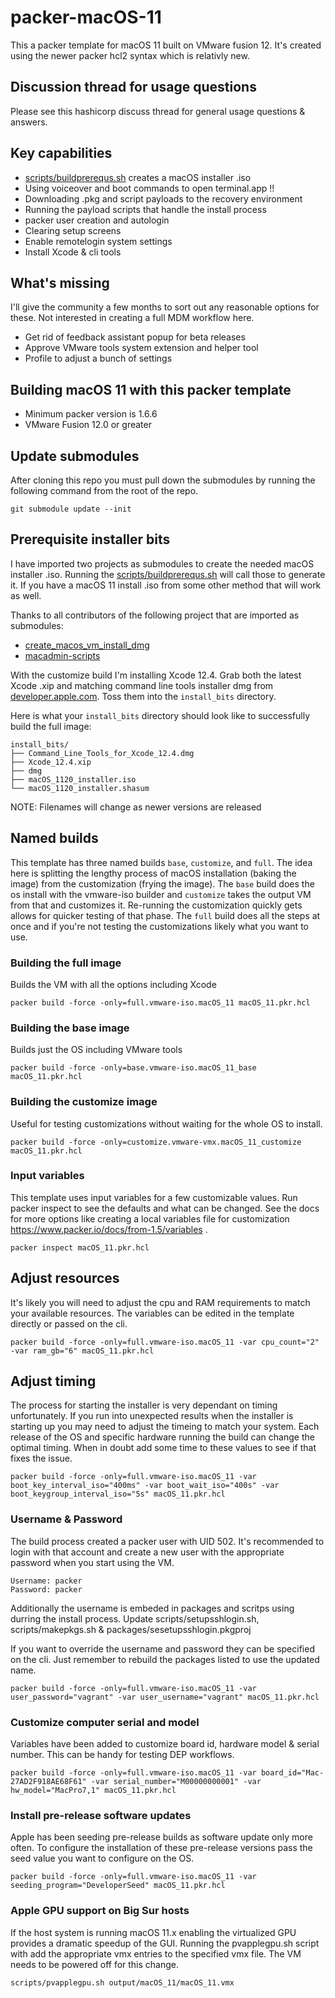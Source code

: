 # packer-macOS-11

This a packer template for macOS 11 built on VMware fusion 12. It's created using the newer packer hcl2 syntax which is relativly new. 

## Discussion thread for usage questions
Please see this hashicorp discuss thread for general usage questions & answers.

## Key capabilities
* [scripts/buildprerequs.sh](scripts/buildprerequs.sh) creates a macOS installer .iso
* Using voiceover and boot commands to open terminal.app !!
* Downloading .pkg and script payloads to the recovery environment 
* Running the payload scripts that handle the install process
* packer user creation and autologin
* Clearing setup screens
* Enable remotelogin system settings
* Install Xcode & cli tools

## What's missing
I'll give the community a few months to sort out any reasonable options for these. Not interested in creating a full MDM workflow here.
* Get rid of feedback assistant popup for beta releases
* Approve VMware tools system extension and helper tool
* Profile to adjust a bunch of settings

## Building macOS 11 with this packer template
* Minimum packer version is 1.6.6
* VMware Fusion 12.0 or greater

## Update submodules
After cloning this repo you must pull down the submodules by running the following command from the root of the repo.

    git submodule update --init

## Prerequisite installer bits
I have imported two projects as submodules to create the needed macOS installer .iso. Running the [scripts/buildprerequs.sh](scripts/buildprerequs.sh) will call those to generate it. If you have a macOS 11 install .iso from some other method that will work as well. 

Thanks to all contributors of the following project that are imported as submodules:

* [create_macos_vm_install_dmg](https://github.com/rtrouton/create_macos_vm_install_dmg)
* [macadmin-scripts](https://github.com/grahampugh/macadmin-scripts)

With the customize build I'm installing Xcode 12.4. Grab both the latest Xcode .xip and matching command line tools installer dmg from [developer.apple.com](https://developer.apple.com). Toss them into the `install_bits` directory. 

Here is what your `install_bits` directory should look like to successfully build the full image:
```
install_bits/
├── Command_Line_Tools_for_Xcode_12.4.dmg
├── Xcode_12.4.xip
├── dmg
├── macOS_1120_installer.iso
└── macOS_1120_installer.shasum
```
NOTE: Filenames will change as newer versions are released

## Named builds
This template has three named builds `base`, `customize`, and `full`. The idea here is splitting the lengthy process of macOS installation (baking the image) from the customization (frying the image). The `base` build does the os install with the vmware-iso builder and `customize` takes the output VM from that and customizes it. Re-running the customization quickly gets allows for quicker testing of that phase. The `full` build does all the steps at once and if you're not testing the customizations likely what you want to use. 

### Building the full image 
Builds the VM with all the options including Xcode

    packer build -force -only=full.vmware-iso.macOS_11 macOS_11.pkr.hcl

### Building the base image
Builds just the OS including VMware tools

    packer build -force -only=base.vmware-iso.macOS_11_base macOS_11.pkr.hcl

### Building the customize image
Useful for testing customizations without waiting for the whole OS to install.

    packer build -force -only=customize.vmware-vmx.macOS_11_customize macOS_11.pkr.hcl

### Input variables
This template uses input variables for a few customizable values. Run packer inspect to see the defaults and what can be changed. See the docs for more options like creating a local variables file for customization https://www.packer.io/docs/from-1.5/variables .

    packer inspect macOS_11.pkr.hcl

## Adjust resources
It's likely you will need to adjust the cpu and RAM requirements to match your available resources. The variables can be edited in the template directly or passed on the cli. 

    packer build -force -only=full.vmware-iso.macOS_11 -var cpu_count="2" -var ram_gb="6" macOS_11.pkr.hcl

## Adjust timing
The process for starting the installer is very dependant on timing unfortunately. If you run into unexpected results when the installer is starting up you may need to adjust the timeing to match your system. Each release of the OS and specific hardware running the build can change the optimal timing. When in doubt add some time to these values to see if that fixes the issue. 

    packer build -force -only=full.vmware-iso.macOS_11 -var boot_key_interval_iso="400ms" -var boot_wait_iso="400s" -var boot_keygroup_interval_iso="5s" macOS_11.pkr.hcl

### Username & Password
The build process created a packer user with UID 502. It's recommended to login with that account and create a new user with the appropriate password when you start using the VM. 

    Username: packer
    Password: packer

Additionally the username is embeded in packages and scritps using durring the install process. Update scripts/setupsshlogin.sh, scripts/makepkgs.sh & packages/sesetupsshlogin.pkgproj

If you want to override the username and password they can be specified on the cli. Just remember to rebuild the packages listed to use the updated name.

    packer build -force -only=full.vmware-iso.macOS_11 -var user_password="vagrant" -var user_username="vagrant" macOS_11.pkr.hcl

### Customize computer serial and model
Variables have been added to customize board id, hardware model & serial number. This can be handy for testing DEP workflows.

    packer build -force -only=full.vmware-iso.macOS_11 -var board_id="Mac-27AD2F918AE68F61" -var serial_number="M00000000001" -var hw_model="MacPro7,1" macOS_11.pkr.hcl

### Install pre-release software updates
Apple has been seeding pre-release builds as software update only more often. To configure the installation of these pre-release versions pass the seed value you want to configure on the OS.

    packer build -force -only=full.vmware-iso.macOS_11 -var seeding_program="DeveloperSeed" macOS_11.pkr.hcl

### Apple GPU support on Big Sur hosts
If the host system is running macOS 11.x enabling the virtualized GPU provides a dramatic speedup of the GUI. Running the pvapplegpu.sh script with add the appropriate vmx entries to the specified vmx file. The VM needs to be powered off for this change. 

    scripts/pvapplegpu.sh output/macOS_11/macOS_11.vmx

